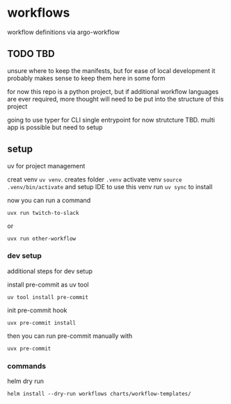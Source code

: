 # workflows
workflow definitions via argo-workflow


## TODO TBD
unsure where to keep the manifests, but for ease of local development it probably makes sense to keep them here in some form

for now this repo is a python project, but if additional workflow languages are ever required, more thought will need to be put into the structure of this project

going to use typer for CLI
single entrypoint for now
strutcture TBD. multi app is possible but need to setup


## setup
uv for project management

creat venv `uv venv`. creates folder `.venv`
activate venv `source .venv/bin/activate` and setup IDE to use this venv
run `uv sync` to install

now you can run a command
```
uvx run twitch-to-slack
```
or
```
uvx run other-workflow
```


### dev setup
additional steps for dev setup

install pre-commit as uv tool
```
uv tool install pre-commit
```

init pre-commit hook
```
uvx pre-commit install
```


then you can run pre-commit manually with
```
uvx pre-commit
```

### commands

helm dry run
```
helm install --dry-run workflows charts/workflow-templates/
```
